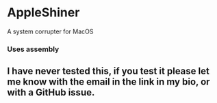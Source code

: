 # AppleShiner
A system corrupter for MacOS

### Uses assembly 

## I have never tested this, if you test it please let me know with the email in the link in my bio, or with a GitHub issue.
